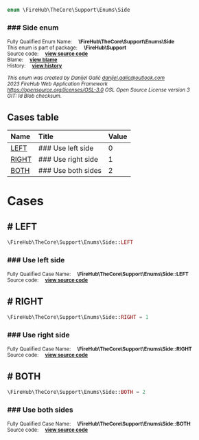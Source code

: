 
```php
enum \FireHub\TheCore\Support\Enums\Side
```

### ### Side enum
<sub>Fully Qualified Enum Name:  **\FireHub\TheCore\Support\Enums\Side**</sub><br>
<sub>This enum is part of package:  **\FireHub\Support**</sub><br>
<sub>Source code:  **[view source code](https://github.com/The-FireHub-Project/TheCore/blob/v1.0/src/support/enums/firehub.Side.php#L23)**</sub><br>
<sub>Blame:  **[view blame](https://github.com/The-FireHub-Project/TheCore/blame/v1.0/src/support/enums/firehub.Side.php)**</sub><br>
<sub>History:  **[view history](https://github.com/The-FireHub-Project/TheCore/commits/v1.0/src/support/enums/firehub.Side.php)**</sub><br>

<sub>_This enum was created by Danijel Galić <danijel.galic@outlook.com>_</sub><br>
<sub>_2023 FireHub Web Application Framework_</sub><br>
<sub>_<https://opensource.org/licenses/OSL-3.0> OSL Open Source License version 3_</sub><br>
<sub>_GIT: $Id$ Blob checksum._</sub><br>



## Cases table

| Name  | Title | Value |
| :---  | :---  | :---  |
|<a href="#left">LEFT</a>|### Use left side|0|
|<a href="#right">RIGHT</a>|### Use right side|1|
|<a href="#both">BOTH</a>|### Use both sides|2|


# Cases


<h2><a name="left"># LEFT</a></h2>

```php
\FireHub\TheCore\Support\Enums\Side::LEFT
```

### ### Use left side
<sub>Fully Qualified Case Name:  **\FireHub\TheCore\Support\Enums\Side::LEFT**</sub><br>
<sub>Source code:  **[view source code](https://github.com/The-FireHub-Project/TheCore/blob/v1.0/src/support/enums/firehub.Side.php#L29)**</sub><br>


<h2><a name="right"># RIGHT</a></h2>

```php
\FireHub\TheCore\Support\Enums\Side::RIGHT = 1
```

### ### Use right side
<sub>Fully Qualified Case Name:  **\FireHub\TheCore\Support\Enums\Side::RIGHT**</sub><br>
<sub>Source code:  **[view source code](https://github.com/The-FireHub-Project/TheCore/blob/v1.0/src/support/enums/firehub.Side.php#L35)**</sub><br>


<h2><a name="both"># BOTH</a></h2>

```php
\FireHub\TheCore\Support\Enums\Side::BOTH = 2
```

### ### Use both sides
<sub>Fully Qualified Case Name:  **\FireHub\TheCore\Support\Enums\Side::BOTH**</sub><br>
<sub>Source code:  **[view source code](https://github.com/The-FireHub-Project/TheCore/blob/v1.0/src/support/enums/firehub.Side.php#L41)**</sub><br>


